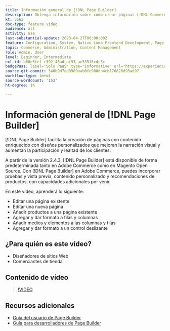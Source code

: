```yaml
---
title: Información general de [!DNL Page Builder]
description: Obtenga información sobre cómo crear páginas [!DNL Commerce] almacenar páginas en el administrador mediante [!DNL Page Builder].
kt: 5563
doc-type: feature video
audience: all
activity: use
last-substantial-update: 2023-04-27T00:00:00Z
feature: Configuration, System, Native Luma Frontend Development, Page Content
topic: Commerce, Administration, Content Management
role: Admin, User
level: Beginner, Intermediate
exl-id: b68e3fef-c392-48ad-af93-ae535f5cdc3c
badgePaas: label="Solo PaaS" type="Informative" url="https://experienceleague.adobe.com/es/docs/commerce/user-guides/product-solutions" tooltip="Se aplica solo a proyectos de Adobe Commerce en la nube (infraestructura PaaS administrada por Adobe) y a proyectos locales."
source-git-commit: 340b9d7ad9989aab0fe980db4cb176828d93ad97
workflow-type: tm+mt
source-wordcount: '153'
ht-degree: 1%

---
```


# Información general de [!DNL Page Builder]

[!DNL Page Builder] facilita la creación de páginas con contenido enriquecido con diseños personalizados que mejoran la narración visual y aumentan la participación y lealtad de los clientes.

A partir de la versión 2.4.3, [!DNL Page Builder] está disponible de forma predeterminada tanto en Adobe Commerce como en Magento Open Source. Con [!DNL Page Builder] en Adobe Commerce, puedes incorporar pruebas y vista previa, contenido personalizado y recomendaciones de productos, con capacidades adicionales por venir.

En este vídeo, aprenderá lo siguiente:

- Editar una página existente
- Editar una nueva página
- Añadir productos a una página existente
- Agregar y dar formato a filas y columnas
- Añadir medios y elementos a las columnas y filas
- Agregar y dar formato a un control deslizante

## ¿Para quién es este vídeo?

- Diseñadores de sitios Web
- Comerciantes de tienda

## Contenido de vídeo

>[!VIDEO](https://video.tv.adobe.com/v/3447894?quality=12&learn=on&captions=spa)

## Recursos adicionales

- [Guía del usuario de Page Builder](https://experienceleague.adobe.com/docs/commerce-admin/page-builder/guide-overview.html?lang=es)
- [Guía para desarrolladores de Page Builder](https://developer.adobe.com/commerce/frontend-core/page-builder/)
